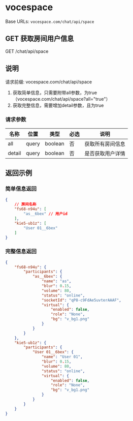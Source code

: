 # vocespace

Base URLs: `vocespace.com/chat/api/space`

## GET 获取房间用户信息

GET /chat/api/space

## 说明

请求前缀: vocespace.com/chat/api/space
1. 获取简单信息，只需要附带all参数，为true （vocespace.com/chat/api/space?all="true"）
2. 获取完整信息，需要增加detail参数，且为true

### 请求参数

|名称|位置|类型|必选|说明|
|---|---|---|---|---|
|all|query|boolean| 否 |获取所有房间信息|
|detail|query|boolean| 否 |是否获取用户详情|

## 返回示例

### 简单信息返回

```json
{
    // 房间名称
    "fs68-n94u": [
        "as__6bex" // 用户id
    ],
    "kie5-ub1z": [
        "User 01__6bex"
    ]
}
```

### 完整信息返回

```json
{
    "fs68-n94u": {
        "participants": {
            "as__6bex": {
                "name": "as",
                "blur": 0.15,
                "volume": 80,
                "status": "online",
                "socketId": "qP8-c9FdAe5uvterAAAF",
                "virtual": {
                    "enabled": false,
                    "role": "None",
                    "bg": "v_bg1.png"
                }
            }
        }
    },
    "kie5-ub1z": {
        "participants": {
            "User 01__6bex": {
                "name": "User 01",
                "blur": 0.15,
                "volume": 80,
                "status": "online",
                "virtual": {
                    "enabled": false,
                    "role": "None",
                    "bg": "v_bg1.png"
                }
            }
        }
    }
}
```